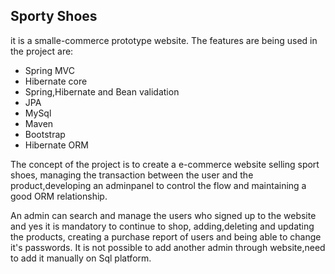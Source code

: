 ## Sporty Shoes
it is a smalle-commerce prototype website. The features are being used in the project are:
* Spring MVC
* Hibernate core
* Spring,Hibernate and Bean validation
* JPA
* MySql
* Maven
* Bootstrap
* Hibernate ORM

The concept of the project is to create a e-commerce website selling sport shoes,
managing the transaction between the user and the product,developing an adminpanel to control the flow and maintaining a good ORM relationship.

An admin can search and manage the users who signed up to the website and yes it is mandatory to continue to shop,
adding,deleting and updating the products, creating a purchase report of users and being able to change it's passwords.
It is not possible to add another admin through website,need to add it manually on Sql platform.

